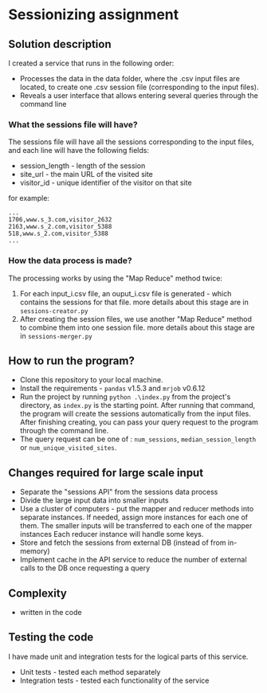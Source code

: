 # Sessionizing assignment

## Solution description
I created a service that runs in the following order:
+ Processes the data in the data folder, where the .csv input files are located, to create one .csv session file (corresponding to the input files).
+ Reveals a user interface that allows entering several queries through the command line

### What the sessions file will have?
The sessions file will have all the sessions corresponding to the input files, and each line will have the following fields:
+ session_length - length of the session
+ site_url - the main URL of the visited site
+ visitor_id - unique identifier of the visitor on that site

for example:
```
...
1706,www.s_3.com,visitor_2632
2163,www.s_2.com,visitor_5388
518,www.s_2.com,visitor_5388
...
```

### How the data process is made?
The processing works by using the "Map Reduce" method twice:
1. For each input_i.csv file, an ouput_i.csv file is generated - which contains the sessions for that file. more details about this stage are in `sessions-creator.py`
2. After creating the session files, we use another "Map Reduce" method to combine them into one session file. more details about this stage are in `sessions-merger.py`

## How to run the program?
+ Clone this repository to your local machine.
+ Install the requirements - `pandas` v1.5.3 and `mrjob` v0.6.12
+ Run the project by running `python .\index.py`  from the project's directory, as `index.py` is the starting point.
  After running that command, the program will create the sessions automatically from the input files.
  After finishing creating, you can pass your query request to the program through the command line.
+ The query request can be one of : `num_sessions`, `median_session_length` or `num_unique_visited_sites`.

## Changes required for large scale input
+ Separate the "sessions API" from the sessions data process
+ Divide the large input data into smaller inputs
+ Use a cluster of computers - put the mapper and reducer methods into separate instances. If needed, assign more instances for each one of them.
  The smaller inputs will be transferred to each one of the mapper instances
  Each reducer instance will handle some keys.
+ Store and fetch the sessions from external DB (instead of from in-memory)
+ Implement cache in the API service to reduce the number of external calls to the DB once requesting a query

## Complexity
+ written in the code

## Testing the code
I have made unit and integration tests for the logical parts of this service.
+ Unit tests - tested each method separately
+ Integration tests - tested each functionality of the service
